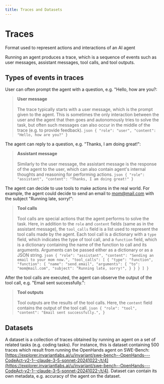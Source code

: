 ```yaml
---
title: Traces and Datasets
---
```


# Traces

<div class='subtitle'>Format used to represent actions and interactions of an AI agent</div>

Running an agent produces a trace, which is a sequence of events such as user messages, assistant messages, tool calls, and tool outputs.

## Types of events in traces

User can often prompt the agent with a question, e.g. "Hello, how are you?:
> <b>User message</b> <br/><br/>
    The trace typically starts with a user message, which is the prompt given to the agent. This is sometimes the only interaction between the user and the agent that
    then goes and autonomously tries to solve the task, but often such messages can also occur in the middle of the trace (e.g. to provide feedback).
    ```json
    {
        "role": "user",
        "content": "Hello, how are you?"
    }
    ```

The agent can reply to a question, e.g. "Thanks, I am doing great!":
> <b>Assistant message</b> <br/><br/>
    Similarly to the user message, the assistant message is the response of the agent to the user, which can also contain agent's internal thoughts and reasoning for performing actions.
    ```json
    {
        "role": "assistant",
        "content": "Thanks, I am doing great!"
    }
    ```

The agent can decide to use tools to make actions in the real world. For example, the agent could decide to send an email to mom@mail.com with the subject "Running late, sorry!":
> <b>Tool calls</b> <br/><br/>
    Tool calls are special actions that the agent performs to solve the task.
    Here, in addition to the `role` and `content` fields (same as in the assistant message), the `tool_calls` field is a list used to represent the tool calls made by the agent.
    Each tool call is a dictionary with a `type` field, which indicates the type of tool call, and a `function` field, which is a dictionary containing the name of the function to call and its arguments.
    Arguments can be passed either as a dictionary or as a JSON string.
    ```json
    {
        "role": "assistant",
        "content": "Sending an email to your mom now.",
        "tool_calls": [
            {
                "type": "function",
                "function": {
                    "name": "send_email",
                    "arguments": {
                        "to": "mom@mail.com",
                        "subject": "Running late, sorry!",
                    }
                }
            }
        ]
    }
    ```

After the tool calls are executed, the agent can observe the output of the tool call, e.g. "Email sent successfully.":
> <b>Tool outputs</b> <br/><br/>
    Tool outputs are the results of the tool calls. Here, the `content` field contains the output of the tool call.
    ```json
    {
        "role": "tool",
        "content": "Email sent successfully.",
    }
    ```

## Datasets

A dataset is a collection of traces obtained by running an agent on a set of related tasks (e.g. coding tasks).
For instance, this is dataset containing 500 traces which result from running the OpenHands agent on SWE-Bench: [https://explorer.invariantlabs.ai/u/invariant/swe-bench--OpenHands---CodeAct-v2-1--claude-3-5-sonnet-20241022-/t/4](https://explorer.invariantlabs.ai/u/invariant/swe-bench--OpenHands---CodeAct-v2-1--claude-3-5-sonnet-20241022-/t/4). Dataset can contain its own metadata, e.g. accuracy of the agent on the dataset.